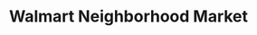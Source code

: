 ---
title: "Walmart Neighborhood Market"
url: /auburn/walmart-neighborhood-market-shug-jordan-parkway/
shop: supermarket
---